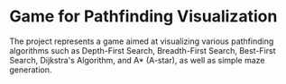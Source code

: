 # Game for Pathfinding Visualization

The project represents a game aimed at visualizing various pathfinding algorithms such as 
Depth-First Search, Breadth-First Search, Best-First Search, Dijkstra's Algorithm, and A* (A-star), 
as well as simple maze generation.
